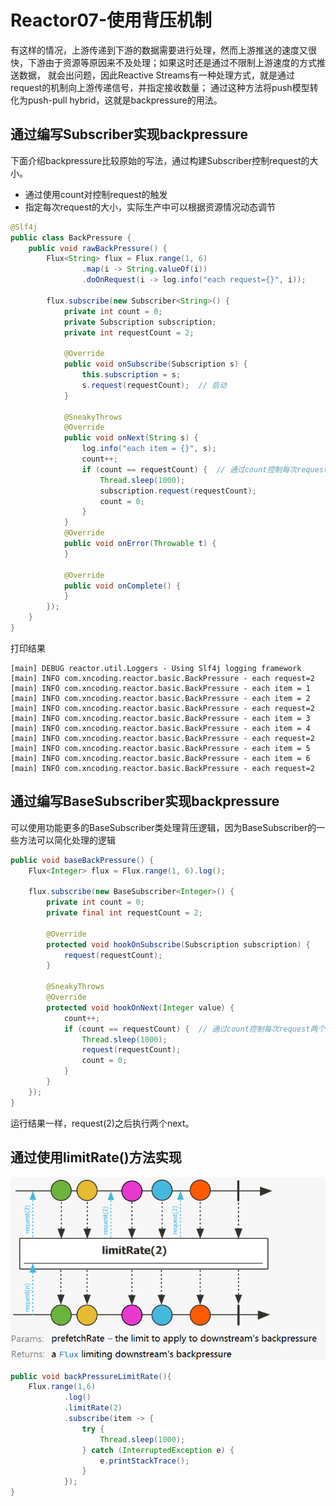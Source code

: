 # Reactor07-使用背压机制

有这样的情况，上游传递到下游的数据需要进行处理，然而上游推送的速度又很快，下游由于资源等原因来不及处理；如果这时还是通过不限制上游速度的方式推送数据，
就会出问题，因此Reactive Streams有一种处理方式，就是通过request的机制向上游传递信号，并指定接收数量；
通过这种方法将push模型转化为push-pull hybrid，这就是backpressure的用法。

## 通过编写Subscriber实现backpressure

下面介绍backpressure比较原始的写法，通过构建Subscriber控制request的大小。

* 通过使用count对控制request的触发
* 指定每次request的大小，实际生产中可以根据资源情况动态调节

``` java
@Slf4j
public class BackPressure {
    public void rawBackPressure() {
        Flux<String> flux = Flux.range(1, 6)
                .map(i -> String.valueOf(i))
                .doOnRequest(i -> log.info("each request={}", i));

        flux.subscribe(new Subscriber<String>() {
            private int count = 0;
            private Subscription subscription;
            private int requestCount = 2;

            @Override
            public void onSubscribe(Subscription s) {
                this.subscription = s;
                s.request(requestCount);  // 启动
            }

            @SneakyThrows
            @Override
            public void onNext(String s) {
                log.info("each item = {}", s);
                count++;
                if (count == requestCount) {  // 通过count控制每次request两个元素
                    Thread.sleep(1000);
                    subscription.request(requestCount);
                    count = 0;
                }
            }
            @Override
            public void onError(Throwable t) {
            }

            @Override
            public void onComplete() {
            }
        });
    }
}
```

打印结果
```
[main] DEBUG reactor.util.Loggers - Using Slf4j logging framework
[main] INFO com.xncoding.reactor.basic.BackPressure - each request=2
[main] INFO com.xncoding.reactor.basic.BackPressure - each item = 1
[main] INFO com.xncoding.reactor.basic.BackPressure - each item = 2
[main] INFO com.xncoding.reactor.basic.BackPressure - each request=2
[main] INFO com.xncoding.reactor.basic.BackPressure - each item = 3
[main] INFO com.xncoding.reactor.basic.BackPressure - each item = 4
[main] INFO com.xncoding.reactor.basic.BackPressure - each request=2
[main] INFO com.xncoding.reactor.basic.BackPressure - each item = 5
[main] INFO com.xncoding.reactor.basic.BackPressure - each item = 6
[main] INFO com.xncoding.reactor.basic.BackPressure - each request=2
```

## 通过编写BaseSubscriber实现backpressure

可以使用功能更多的BaseSubscriber类处理背压逻辑，因为BaseSubscriber的一些方法可以简化处理的逻辑

``` java
public void baseBackPressure() {
    Flux<Integer> flux = Flux.range(1, 6).log();

    flux.subscribe(new BaseSubscriber<Integer>() {
        private int count = 0;
        private final int requestCount = 2;

        @Override
        protected void hookOnSubscribe(Subscription subscription) {
            request(requestCount);
        }

        @SneakyThrows
        @Override
        protected void hookOnNext(Integer value) {
            count++;
            if (count == requestCount) {  // 通过count控制每次request两个元素
                Thread.sleep(1000);
                request(requestCount);
                count = 0;
            }
        }
    });
}
```
运行结果一样，request(2)之后执行两个next。

## 通过使用limitRate()方法实现

![img.png](images/img017.png)

``` java
public void backPressureLimitRate(){
    Flux.range(1,6)
            .log()
            .limitRate(2)
            .subscribe(item -> {
                try {
                    Thread.sleep(1000);
                } catch (InterruptedException e) {
                    e.printStackTrace();
                }
            });
}
```

